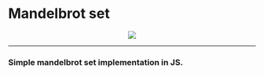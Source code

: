 # Mandelbrot set 

<p align="center">
    <img src="https://i.imgur.com/fVeOUcX.png">
    </br>
</p>

---

### Simple mandelbrot set implementation in JS.
